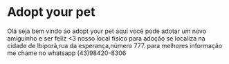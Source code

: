 # Adopt your pet

Olá seja bem vindo ao adopt your pet
aqui você pode adotar um novo amiguinho e ser feliz <3
nosso local fisíco para adoção se localiza na cidade de Ibiporã,rua da esperança,número 777.
para melhores informação me chame no whatsapp (43)98420-8306
